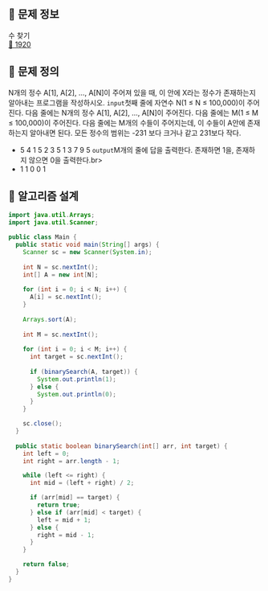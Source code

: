 ## 🌵 문제 정보
수 찾기 <br>
[🚗 1920](https://www.acmicpc.net/problem/1920)

## 🌵 문제 정의
N개의 정수 A[1], A[2], …, A[N]이 주어져 있을 때, 이 안에 X라는 정수가 존재하는지 알아내는 프로그램을 작성하시오.
`input`첫째 줄에 자연수 N(1 ≤ N ≤ 100,000)이 주어진다. 다음 줄에는 N개의 정수 A[1], A[2], …, A[N]이 주어진다. 다음 줄에는 M(1 ≤ M ≤ 100,000)이 주어진다. 다음 줄에는 M개의 수들이 주어지는데, 이 수들이 A안에 존재하는지 알아내면 된다. 모든 정수의 범위는 -231 보다 크거나 같고 231보다 작다.<br>
- 5
  4 1 5 2 3
  5
  1 3 7 9 5
`output`M개의 줄에 답을 출력한다. 존재하면 1을, 존재하지 않으면 0을 출력한다.br>
- 1
  1
  0
  0
  1

## 🌵 알고리즘 설계

```java
import java.util.Arrays;
import java.util.Scanner;

public class Main {
  public static void main(String[] args) {
    Scanner sc = new Scanner(System.in);
    
    int N = sc.nextInt();
    int[] A = new int[N];
    
    for (int i = 0; i < N; i++) {
      A[i] = sc.nextInt();
    }
    
    Arrays.sort(A);
    
    int M = sc.nextInt();
    
    for (int i = 0; i < M; i++) {
      int target = sc.nextInt();
      
      if (binarySearch(A, target)) {
        System.out.println(1);
      } else {
        System.out.println(0);
      }
    }

    sc.close();
  }
  
  public static boolean binarySearch(int[] arr, int target) {
    int left = 0;
    int right = arr.length - 1;

    while (left <= right) {
      int mid = (left + right) / 2;

      if (arr[mid] == target) {
        return true;
      } else if (arr[mid] < target) {
        left = mid + 1;
      } else {
        right = mid - 1;
      }
    }

    return false;
  }
}

```

